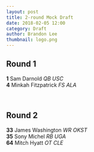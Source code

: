 ```yaml
---
layout: post
title: 2-round Mock Draft
date: 2018-02-05 12:00
category: Draft
author: Brandon Lee
thumbnail: logo.png
---
```


## Round 1
**1**  Sam Darnold  _QB  USC_
<BR>
**4**  Minkah Fitzpatrick  _FS_  _ALA_

<BR>

## Round 2
**33**  James Washington  _WR_  _OKST_
<BR>
**35**  Sony Michel  _RB_  _UGA_
<BR>
**64** Mitch Hyatt  _OT_  _CLE_
